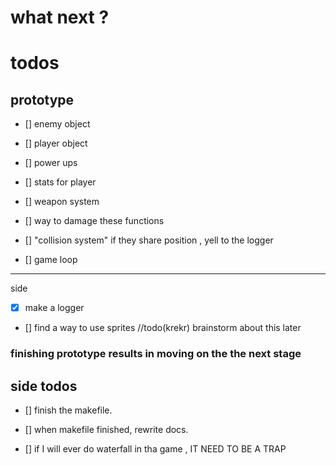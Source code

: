 # what next ?

# todos

## prototype
- [] enemy object
- [] player object
- [] power ups
- [] stats for player
- [] weapon system
- [] way to damage these functions
- [] "collision system" if they share position , yell to the logger

- [] game loop
--- 
side
- [x] make a logger
- [] find a way to use sprites 
//todo(krekr) brainstorm about this later
### finishing prototype results in moving on the the next stage 

## side todos 

- [] finish the makefile. 
- [] when makefile finished, rewrite docs.


- [] if I will ever do waterfall in tha game , IT NEED TO BE A TRAP
